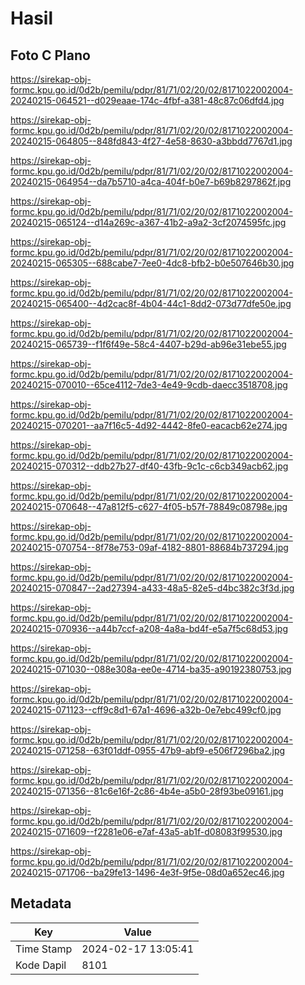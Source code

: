# Hasil

## Foto C Plano

https://sirekap-obj-formc.kpu.go.id/0d2b/pemilu/pdpr/81/71/02/20/02/8171022002004-20240215-064521--d029eaae-174c-4fbf-a381-48c87c06dfd4.jpg

https://sirekap-obj-formc.kpu.go.id/0d2b/pemilu/pdpr/81/71/02/20/02/8171022002004-20240215-064805--848fd843-4f27-4e58-8630-a3bbdd7767d1.jpg

https://sirekap-obj-formc.kpu.go.id/0d2b/pemilu/pdpr/81/71/02/20/02/8171022002004-20240215-064954--da7b5710-a4ca-404f-b0e7-b69b8297862f.jpg

https://sirekap-obj-formc.kpu.go.id/0d2b/pemilu/pdpr/81/71/02/20/02/8171022002004-20240215-065124--d14a269c-a367-41b2-a9a2-3cf2074595fc.jpg

https://sirekap-obj-formc.kpu.go.id/0d2b/pemilu/pdpr/81/71/02/20/02/8171022002004-20240215-065305--688cabe7-7ee0-4dc8-bfb2-b0e507646b30.jpg

https://sirekap-obj-formc.kpu.go.id/0d2b/pemilu/pdpr/81/71/02/20/02/8171022002004-20240215-065400--4d2cac8f-4b04-44c1-8dd2-073d77dfe50e.jpg

https://sirekap-obj-formc.kpu.go.id/0d2b/pemilu/pdpr/81/71/02/20/02/8171022002004-20240215-065739--f1f6f49e-58c4-4407-b29d-ab96e31ebe55.jpg

https://sirekap-obj-formc.kpu.go.id/0d2b/pemilu/pdpr/81/71/02/20/02/8171022002004-20240215-070010--65ce4112-7de3-4e49-9cdb-daecc3518708.jpg

https://sirekap-obj-formc.kpu.go.id/0d2b/pemilu/pdpr/81/71/02/20/02/8171022002004-20240215-070201--aa7f16c5-4d92-4442-8fe0-eacacb62e274.jpg

https://sirekap-obj-formc.kpu.go.id/0d2b/pemilu/pdpr/81/71/02/20/02/8171022002004-20240215-070312--ddb27b27-df40-43fb-9c1c-c6cb349acb62.jpg

https://sirekap-obj-formc.kpu.go.id/0d2b/pemilu/pdpr/81/71/02/20/02/8171022002004-20240215-070648--47a812f5-c627-4f05-b57f-78849c08798e.jpg

https://sirekap-obj-formc.kpu.go.id/0d2b/pemilu/pdpr/81/71/02/20/02/8171022002004-20240215-070754--8f78e753-09af-4182-8801-88684b737294.jpg

https://sirekap-obj-formc.kpu.go.id/0d2b/pemilu/pdpr/81/71/02/20/02/8171022002004-20240215-070847--2ad27394-a433-48a5-82e5-d4bc382c3f3d.jpg

https://sirekap-obj-formc.kpu.go.id/0d2b/pemilu/pdpr/81/71/02/20/02/8171022002004-20240215-070936--a44b7ccf-a208-4a8a-bd4f-e5a7f5c68d53.jpg

https://sirekap-obj-formc.kpu.go.id/0d2b/pemilu/pdpr/81/71/02/20/02/8171022002004-20240215-071030--088e308a-ee0e-4714-ba35-a90192380753.jpg

https://sirekap-obj-formc.kpu.go.id/0d2b/pemilu/pdpr/81/71/02/20/02/8171022002004-20240215-071123--cff9c8d1-67a1-4696-a32b-0e7ebc499cf0.jpg

https://sirekap-obj-formc.kpu.go.id/0d2b/pemilu/pdpr/81/71/02/20/02/8171022002004-20240215-071258--63f01ddf-0955-47b9-abf9-e506f7296ba2.jpg

https://sirekap-obj-formc.kpu.go.id/0d2b/pemilu/pdpr/81/71/02/20/02/8171022002004-20240215-071356--81c6e16f-2c86-4b4e-a5b0-28f93be09161.jpg

https://sirekap-obj-formc.kpu.go.id/0d2b/pemilu/pdpr/81/71/02/20/02/8171022002004-20240215-071609--f2281e06-e7af-43a5-ab1f-d08083f99530.jpg

https://sirekap-obj-formc.kpu.go.id/0d2b/pemilu/pdpr/81/71/02/20/02/8171022002004-20240215-071706--ba29fe13-1496-4e3f-9f5e-08d0a652ec46.jpg


## Metadata

| Key        | Value               |
| ---------- | ------------------- |
| Time Stamp | 2024-02-17 13:05:41 |
| Kode Dapil | 8101                |



